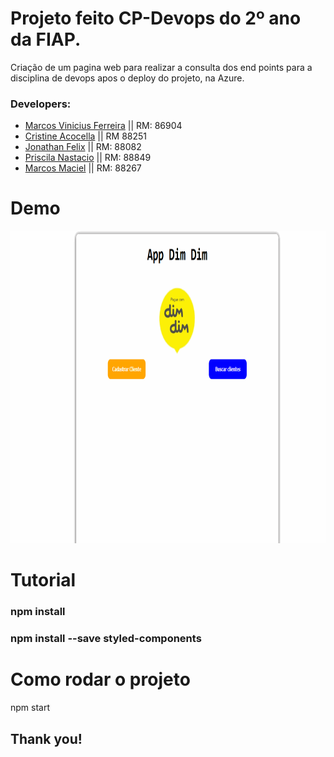 # Projeto feito CP-Devops do 2º ano da FIAP.

Criação de um pagina web para realizar a consulta dos  end points para a disciplina de devops apos o deploy do projeto, na Azure.

### Developers: 
* [Marcos Vinicius Ferreira](https://github.com/marcosnaofazisso) || RM: 86904
* [Cristine Acocella](https://github.com/cristineacocella) || RM 88251
* [Jonathan Felix](https://github.com/jhowfelix) || RM: 88082
* [Priscila Nastacio](https://github.com/PriscilaNastacio) || RM: 88849
* [Marcos Maciel](https://github.com/Marcos26-tech) || RM: 88267

# Demo
<img src="./demo/demo.devops.gif" height="500" width="1200">

# Tutorial
### npm install
### npm install --save styled-components

# Como rodar o projeto 
npm start

## Thank you!


